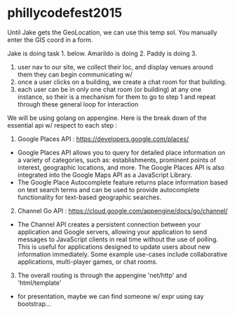 # phillycodefest2015
Until Jake gets the GeoLocation, we can use this temp sol. You manually enter the GIS coord in a form.

Jake is doing task 1. below. 
Amarildo is doing 2.
Paddy is doing 3. 


1. user nav to our site, we collect their loc, and display venues around them they can begin communicating w/
2. once a user clicks on a building, we create a chat room for that building.
3. each user can be in only one chat room (or building) at any one instance, so their is a mechanism for them to go to step 1 and repeat through these general loop for interaction

We will be using golang on appengine. Here is the break down of the essential api w/ respect to each step :
1. Google Places API : https://developers.google.com/places/
 - Google Places API allows you to query for detailed place information on a variety of categories, such as: establishments, prominent points of interest, geographic locations, and more. The Google Places API is also integrated into the Google Maps API as a JavaScript Library.
 - The Google Place Autocomplete feature returns place information based on text search terms and can be used to provide autocomplete functionality for text-based geographic searches.

2. Channel Go API : https://cloud.google.com/appengine/docs/go/channel/
 - The Channel API creates a persistent connection between your application and Google servers, allowing your application to send messages to JavaScript clients in real time without the use of polling. This is useful for applications designed to update users about new information immediately. Some example use-cases include collaborative applications, multi-player games, or chat rooms.

3. The overall routing is through the appengine 'net/http' and 'html/template'
 - for presentation, maybe we can find someone w/ expr using say bootstrap...


